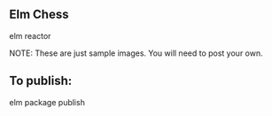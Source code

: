 ## Elm Chess

elm reactor

NOTE: These are just sample images. You will need to post your own.


## To publish:

elm package publish
